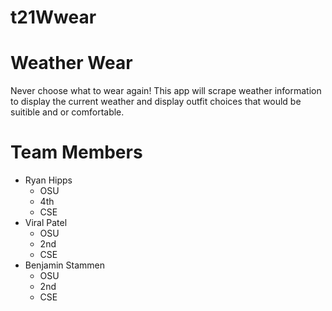 t21Wwear
========

Weather Wear
========

Never choose what to wear again! This app will scrape weather information to display the current weather and display outfit choices that would be suitible and or comfortable.

Team Members
========

<ul>
  <li> Ryan Hipps
    <ul>
      <li>OSU</li>
      <li>4th</li>
      <li>CSE</li>
    </ul>
  </li>
  <li> Viral Patel
    <ul>
      <li>OSU</li>
      <li>2nd</li>
      <li>CSE</li>
    </ul>
  </li>
  <li> Benjamin Stammen
    <ul>
      <li>OSU</li>
      <li>2nd</li>
      <li>CSE</li>
    </ul>
  </li>
</ul>
